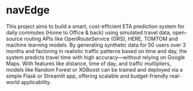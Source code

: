 # navEdge

This project aims to build a smart, cost-efficient ETA prediction system for daily commutes (Home to Office & back) using simulated travel data, open-source routing APIs like OpenRouteService (ORS), HERE, TOMTOM and machine learning models. By generating synthetic data for 50 users over 3 months and factoring in realistic traffic patterns based on time and day, the system predicts travel time with high accuracy—without relying on Google Maps. With features like distance, time of day, and traffic multipliers, models like Random Forest or XGBoost can be trained and deployed via a simple Flask or Streamlit app, offering scalable and budget-friendly real-world applicability.
